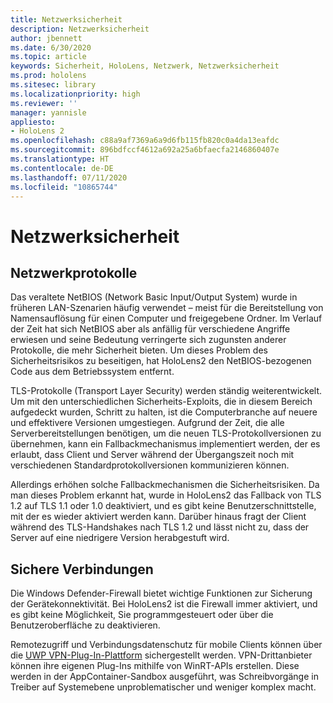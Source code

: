 ```yaml
---
title: Netzwerksicherheit
description: Netzwerksicherheit
author: jbennett
ms.date: 6/30/2020
ms.topic: article
keywords: Sicherheit, HoloLens, Netzwerk, Netzwerksicherheit
ms.prod: hololens
ms.sitesec: library
ms.localizationpriority: high
ms.reviewer: ''
manager: yannisle
appliesto:
- HoloLens 2
ms.openlocfilehash: c88a9af7369a6a9d6fb115fb820c0a4da13eafdc
ms.sourcegitcommit: 896bdfccf4612a692a25a6bfaecfa2146860407e
ms.translationtype: HT
ms.contentlocale: de-DE
ms.lasthandoff: 07/11/2020
ms.locfileid: "10865744"
---
```

# Netzwerksicherheit

## Netzwerkprotokolle

Das veraltete NetBIOS (Network Basic Input/Output System) wurde in früheren LAN-Szenarien häufig verwendet – meist für die Bereitstellung von Namensauflösung für einen Computer und freigegebene Ordner. Im Verlauf der Zeit hat sich NetBIOS aber als anfällig für verschiedene Angriffe erwiesen und seine Bedeutung verringerte sich zugunsten anderer Protokolle, die mehr Sicherheit bieten. Um dieses Problem des Sicherheitsrisikos zu beseitigen, hat HoloLens2 den NetBIOS-bezogenen Code aus dem Betriebssystem entfernt.

TLS-Protokolle (Transport Layer Security) werden ständig weiterentwickelt. Um mit den unterschiedlichen Sicherheits-Exploits, die in diesem Bereich aufgedeckt wurden, Schritt zu halten, ist die Computerbranche auf neuere und effektivere Versionen umgestiegen. Aufgrund der Zeit, die alle Serverbereitstellungen benötigen, um die neuen TLS-Protokollversionen zu übernehmen, kann ein Fallbackmechanismus implementiert werden, der es erlaubt, dass Client und Server während der Übergangszeit noch mit verschiedenen Standardprotokollversionen kommunizieren können.

Allerdings erhöhen solche Fallbackmechanismen die Sicherheitsrisiken. Da man dieses Problem erkannt hat, wurde in HoloLens2 das Fallback von TLS 1.2 auf TLS 1.1 oder 1.0 deaktiviert, und es gibt keine Benutzerschnittstelle, mit der es wieder aktiviert werden kann. Darüber hinaus fragt der Client während des TLS-Handshakes nach TLS 1.2 und lässt nicht zu, dass der Server auf eine niedrigere Version herabgestuft wird.

## Sichere Verbindungen 

Die Windows Defender-Firewall bietet wichtige Funktionen zur Sicherung der Gerätekonnektivität. Bei HoloLens2 ist die Firewall immer aktiviert, und es gibt keine Möglichkeit, Sie programmgesteuert oder über die Benutzeroberfläche zu deaktivieren.

Remotezugriff und Verbindungsdatenschutz für mobile Clients können über die [UWP VPN-Plug-In-Plattform](https://docs.microsoft.com/uwp/api/Windows.Networking.Vpn?view=winrt-19041) sichergestellt werden. VPN-Drittanbieter können ihre eigenen Plug-Ins mithilfe von WinRT-APIs erstellen. Diese werden in der AppContainer-Sandbox ausgeführt, was Schreibvorgänge in Treiber auf Systemebene unproblematischer und weniger komplex macht.
